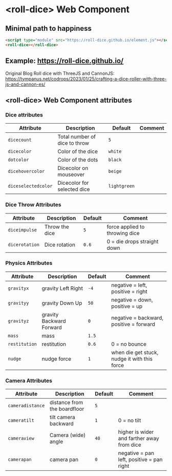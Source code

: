 # &lt;roll-dice> Web Component

## Minimal path to happiness

```html
<script type="module" src="https://roll-dice.github.io/element.js"></script>
<roll-dice></roll-dice>
```

## Example: https://roll-dice.github.io/


Original Blog Roll dice with ThreeJS and CannonJS:  
https://tympanus.net/codrops/2023/01/25/crafting-a-dice-roller-with-three-js-and-cannon-es/

## &lt;roll-dice> Web Component attributes

### Dice attributes
| Attribute | Description | Default | Comment |
| --- | --- | --- | --- |
| `dicecount` | Total number of dice to throw | `5` |
| `dicecolor` | Color of the dice | `white` |
| `dotcolor` | Color of the dots | `black` |
| `dicehovercolor` | Dicecolor on mouseover | `beige` |
| `diceselectedcolor` | Dicecolor for selected dice | `lightgreen` |
### Dice Throw Attributes

| Attribute | Description | Default | Comment |
| --- | --- | --- | --- |
| `diceimpulse` | Throw the dice | `5` | force applied to throwing dice |
| `dicerotation` | Dice rotation | `0.6` | 0 = die drops straight down |

### Physics Attributes
| Attribute | Description | Default | Comment |
| --- | --- | --- | --- |
| `gravityx` | gravity Left Right | `-4` | negative = left, positive = right |
| `gravityy` | gravity Down Up | `50` | negative = down, positive = up |
| `gravityz` | gravity Backward Forward| `0` | negative = backward, positive = forward |
| `mass` | mass | `1.5` | |
| `restitution` | restitution | `0.6` | 0 = no bounce |
| `nudge` | nudge force | `1` | when die get stuck, nudge it with this force |


### Camera Attributes
| Attribute | Description | Default | Comment |
| --- | --- | --- | --- |
| `cameradistance` | distance from the boardfloor | `5` |
| `cameratilt` | tilt camera backward | `1` | 0 = no tilt |
| `cameraview` | Camera (wide) angle | `40` | higher is wider and farther away from dice
| `camerapan` | camera pan | `0` | negative = pan left, positive = pan right
